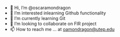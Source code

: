 - 👋 Hi, I’m @oscaramondragon
- 👀 I’m interested inlearning Github functionality
- 🌱 I’m currently learning Git
- 💞️ I’m looking to collaborate on FIR project
- 📫 How to reach me ... at oamondragon@utep.edu

<!---
oscaramondragon/oscaramondragon is a ✨ special ✨ repository because its `README.md` (this file) appears on your GitHub profile.
You can click the Preview link to take a look at your changes.
--->
